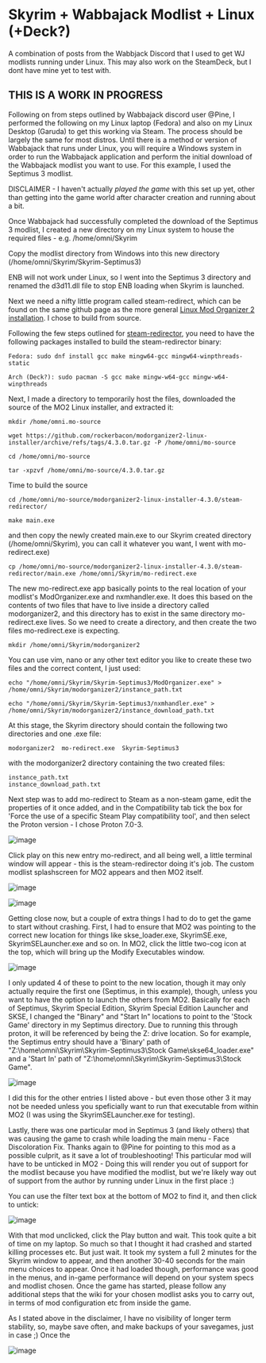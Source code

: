 # Skyrim + Wabbajack Modlist + Linux (+Deck?)
A combination of posts from the Wabbjack Discord that I used to get WJ modlists running under Linux. This may also work on the SteamDeck, but I dont have mine yet to test with.

## THIS IS A WORK IN PROGRESS

Following on from steps outlined by Wabbajack discord user @Pine, I performed the following on my Linux laptop (Fedora) and also on my Linux Desktop (Garuda) to get this working via Steam. The process should be largely the same for most distros. 
Until there is a method or version of Wabbajack that runs under Linux, you will require a Windows system in order to run the Wabbajack application and perform the initial download of the Wabbajack modlist you want to use. For this example, I used the Septimus 3 modlist.

DISCLAIMER - I haven't actually *played the game* with this set up yet, other than getting into the game world after character creation and running about a bit.

Once Wabbajack had successfully completed the download of the Septimus 3 modlist, I created a new directory on my Linux system to house the required files - e.g. /home/omni/Skyrim

Copy the modlist directory from Windows into this new directory (/home/omni/Skyrim/Skyrim-Septimus3)

ENB will not work under Linux, so I went into the Septimus 3 directory and renamed the d3d11.dll file to stop ENB loading when Skyrim is launched.

Next we need a nifty little program called steam-redirect, which can be found on the same github page as the more general [Linux Mod Organizer 2 installation](https://github.com/rockerbacon/modorganizer2-linux-installer). I chose to build from source.

Following the few steps outlined for [steam-redirector](https://github.com/rockerbacon/modorganizer2-linux-installer/tree/master/steam-redirector), you need to have the following packages installed to build the steam-redirector binary: 

```
Fedora: sudo dnf install gcc make mingw64-gcc mingw64-winpthreads-static

Arch (Deck?): sudo pacman -S gcc make mingw-w64-gcc mingw-w64-winpthreads
```

Next, I made a directory to temporarily host the files, downloaded the source of the MO2 Linux installer, and extracted it:

```
mkdir /home/omni.mo-source

wget https://github.com/rockerbacon/modorganizer2-linux-installer/archive/refs/tags/4.3.0.tar.gz -P /home/omni/mo-source

cd /home/omni/mo-source

tar -xpzvf /home/omni/mo-source/4.3.0.tar.gz
```

Time to build the source

```
cd /home/omni/mo-source/modorganizer2-linux-installer-4.3.0/steam-redirector/

make main.exe
```

and then copy the newly created main.exe to our Skyrim created directory (/home/omni/Skyrim), you can call it whatever you want, I went with mo-redirect.exe)

```
cp /home/omni/mo-source/modorganizer2-linux-installer-4.3.0/steam-redirector/main.exe /home/omni/Skyrim/mo-redirect.exe
```

The new mo-redirect.exe app basically points to the real location of your modlist's ModOrganizer.exe and nxmhandler.exe. It does this based on the contents of two files that have to live inside a directory called modorganizer2, and this directory has to exist in the same directory mo-redirect.exe lives. So we need to create a directory, and then create the two files mo-redirect.exe is expecting.

```
mkdir /home/omni/Skyrim/modorganizer2
```

You can use vim, nano or any other text editor you like to create these two files and the correct content, I just used:

```
echo "/home/omni/Skyrim/Skyrim-Septimus3/ModOrganizer.exe" > /home/omni/Skyrim/modorganizer2/instance_path.txt

echo "/home/omni/Skyrim/Skyrim-Septimus3/nxmhandler.exe" > /home/omni/Skyrim/modorganizer2/instance_download_path.txt
```

At this stage, the Skyrim directory should contain the following two directories and one .exe file:

```
modorganizer2  mo-redirect.exe  Skyrim-Septimus3
```

with the modorganizer2 directory containing the two created files:

```
instance_path.txt
instance_download_path.txt
```

Next step was to add mo-redirect to Steam as a non-steam game, edit the properties of it once added, and in the Compatibility tab tick the box for 'Force the use of a specific Steam Play compatibility tool', and then select the Proton version - I chose Proton 7.0-3.

![image](https://user-images.githubusercontent.com/110171124/181563703-484cca11-4c48-438b-ad1c-c332779a242f.png)

Click play on this new entry mo-redirect, and all being well, a little terminal window will appear - this is the steam-redirector doing it's job. The custom modlist splashscreen for MO2 appears and then MO2 itself. 

![image](https://user-images.githubusercontent.com/110171124/181574124-776fde2f-35b4-4987-9fed-efc32eda7937.png)

![image](https://user-images.githubusercontent.com/110171124/181574661-c58922a0-09be-4062-b76d-5c99d1394705.png)

Getting close now, but a couple of extra things I had to do to get the game to start without crashing. First, I had to ensure that MO2 was pointing to the correct new location for things like skse_loader.exe, SkyrimSE.exe, SkyrimSELauncher.exe and so on. In MO2, click the little two-cog icon at the top, which will bring up the Modify Executables window. 

![image](https://user-images.githubusercontent.com/110171124/181569435-99b953ff-bb0a-4da7-aab8-4e76b5d0f3d6.png)

I only updated 4 of these to point to the new location, though it may only actually require the first one (Septimus, in this example), though, unless you want to have the option to launch the others from MO2. Basically for each of Septimus, Skyrim Special Edition, Skyrim Special Edition Launcher and SKSE, I changed the "Binary" and "Start In" locations to point to the 'Stock Game' directory in my Septimus directory. Due to running this through proton, it will be referenced by being the Z: drive location. So for example, the Septimus entry should have a 'Binary' path of "Z:\home\omni\Skyrim\Skyrim-Septimus3\Stock Game\skse64_loader.exe" and a 'Start In' path of "Z:\home\omni\Skyrim\Skyrim-Septimus3\Stock Game".

![image](https://user-images.githubusercontent.com/110171124/181573956-5424bb8c-7ea6-4267-9a69-e01cdcd8aa2d.png)

I did this for the other entries I listed above - but even those other 3 it may not be needed unless you speficially want to run that executable from within MO2 (I was using the SkyrimSELauncher.exe for testing).

Lastly, there was one particular mod in Septimus 3 (and likely others) that was causing the game to crash while loading the main menu - Face Discoloration Fix. Thanks again to @Pine for pointing to this mod as a possible culprit, as it save a lot of troubleshooting! This particular mod will have to be unticked in MO2 - Doing this will render you out of support for the modlist because you have modified the modlist, but we're likely way out of support from the author by running under Linux in the first place :) 

You can use the filter text box at the bottom of MO2 to find it, and then click to untick:

![image](https://user-images.githubusercontent.com/110171124/181570341-34ec4a80-94c3-4b8f-b639-4e010a2366ad.png)

With that mod unclicked, click the Play button and wait. This took quite a bit of time on my laptop. So much so that I thought it had crashed and started killing processes etc. But just wait. It took my system a full 2 minutes for the Skyrim window to appear, and then another 30-40 seconds for the main menu choices to appear. Once it had loaded though, performance was good in the menus, and in-game performance will depend on your system specs and modlist chosen. Once the game has started, please follow any additional steps that the wiki for your chosen modlist asks you to carry out, in terms of mod configuration etc from inside the game.

As I stated above in the disclaimer, I have no visibility of longer term stability, so, maybe save often, and make backups of your savegames, just in case ;) Once the 

![image](https://user-images.githubusercontent.com/110171124/181572624-22e6e74c-6117-4a90-88a7-fc6ed5683a06.png)
